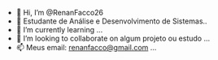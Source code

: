 - 👋 Hi, I’m  @RenanFacco26
- 👀 Estudante de Análise e Desenvolvimento de Sistemas..
- 🌱 I’m currently learning ...
- 💞️ I’m looking to collaborate on algum projeto ou estudo ...
- 📫 Meus email: renanfacco@gmail.com ...


<!---
RenanFacco26/RenanFacco26 is a ✨ special ✨ repository because its `README.md` (this file) appears on your GitHub profile.
You can click the Preview link to take a look at your changes.
--->
